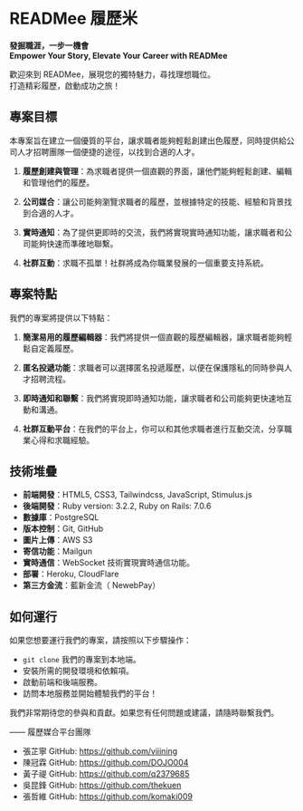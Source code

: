 # READMee 履歷米
**發掘職涯，一步一機會** <br>
**Empower Your Story, Elevate Your Career with READMee**

歡迎來到 READMee，展現您的獨特魅力，尋找理想職位。<br>
打造精彩履歷，啟動成功之旅！

## 專案目標
本專案旨在建立一個優質的平台，讓求職者能夠輕鬆創建出色履歷，同時提供給公司人才招聘團隊一個便捷的途徑，以找到合適的人才。

1. **履歷創建與管理**：為求職者提供一個直觀的界面，讓他們能夠輕鬆創建、編輯和管理他們的履歷。

2. **公司媒合**：讓公司能夠瀏覽求職者的履歷，並根據特定的技能、經驗和背景找到合適的人才。

3. **實時通知**：為了提供更即時的交流，我們將實現實時通知功能，讓求職者和公司能夠快速而準確地聯繫。

4. **社群互動**：求職不孤單！社群將成為你職業發展的一個重要支持系統。

## 專案特點

我們的專案將提供以下特點：

1. **簡潔易用的履歷編輯器**：我們將提供一個直觀的履歷編輯器，讓求職者能夠輕鬆自定義履歷。

2. **匿名投遞功能**：求職者可以選擇匿名投遞履歷，以便在保護隱私的同時參與人才招聘流程。

3. **即時通知和聯繫**：我們將實現即時通知功能，讓求職者和公司能夠更快速地互動和溝通。
  
4. **社群互動平台**：在我們的平台上，你可以和其他求職者進行互動交流，分享職業心得和求職經驗。

## 技術堆疊

- **前端開發**：HTML5, CSS3, Tailwindcss, JavaScript, Stimulus.js 
- **後端開發**：Ruby version: 3.2.2, Ruby on Rails: 7.0.6
- **數據庫**：PostgreSQL
- **版本控制**：Git, GitHub
- **圖片上傳**：AWS S3
- **寄信功能**：Mailgun
- **實時通信**：WebSocket 技術實現實時通信功能。
- **部署**：Heroku, CloudFlare
- **第三方金流**：藍新金流（ NewebPay）

## 如何運行

如果您想要運行我們的專案，請按照以下步驟操作：
-  `git clone` 我們的專案到本地端。
- 安裝所需的開發環境和依賴項。
- 啟動前端和後端服務。
- 訪問本地服務並開始體驗我們的平台！

我們非常期待您的參與和貢獻。如果您有任何問題或建議，請隨時聯繫我們。

—— 履歷媒合平台團隊
- 張芷寧 GitHub: https://github.com/viiining
- 陳冠霖 GitHub: https://github.com/DOJO004
- 黃子禔 GitHub: https://github.com/q2379685
- 吳昆鋒 GitHub: https://github.com/thekuen
- 張哲維 GitHub: https://github.com/komaki009